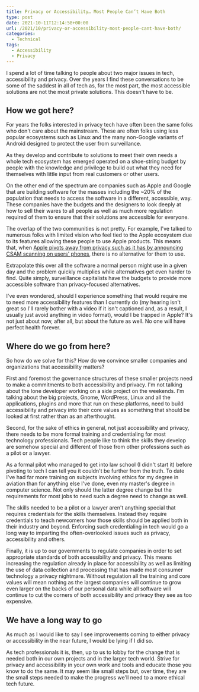 ```yaml
---
title: Privacy or Accessibility… Most People Can’t Have Both
type: post
date: 2021-10-11T12:14:58+00:00
url: /2021/10/privacy-or-accessibility-most-people-cant-have-both/
categories:
  - Technical
tags:
  - Accessibility
  - Privacy
---
```


I spend a lot of time talking to people about two major issues in tech, accessibility and privacy. Over the years I find these conversations to be some of the saddest in all of tech as, for the most part, the most accessible solutions are not the most private solutions. This doesn't have to be.

## How we got here?

For years the folks interested in privacy tech have often been the same folks who don't care about the mainstream. These are often folks using less popular ecosystems such as Linux and the many non-Google variants of Android designed to protect the user from surveillance.

As they develop and contribute to solutions to meet their own needs a whole tech ecosystem has emerged operated on a shoe-string budget by people with the knowledge and privilege to build out what they need for themselves with little input from real customers or other users.

On the other end of the spectrum are companies such as Apple and Google that are building software for the masses including the ~20% of the population that needs to access the software in a different, accessible, way. These companies have the budgets and the designers to look deeply at how to sell their wares to all people as well as much more regulation required of them to ensure that their solutions are accessible for everyone.

The overlap of the two communities is not pretty. For example, I've talked to numerous folks with limited vision who feel tied to the Apple ecosystem due to its features allowing these people to use Apple products. This means that, when [Apple pivots away from privacy such as it has by announcing CSAM scanning on users' phones][1], there is no alternative for them to use.

Extrapolate this over all the software a normal person might use in a given day and the problem quickly multiplies while alternatives get even harder to find. Quite simply, surveillance capitalists have the budgets to provide more accessible software than privacy-focused alternatives.

I've even wondered, should I experience something that would require me to need more accessibility features than I currently do (my hearing isn't great so I'll rarely bother with a video if it isn't captioned and, as a result, I usually just avoid anything in video format), would I be trapped in Apple? It's not just about now, after all, but about the future as well. No one will have perfect health forever.

## Where do we go from here?

So how do we solve for this? How do we convince smaller companies and organizations that accessibility matters?

First and foremost the governance structures of these smaller projects need to make a commitments to both accessibility and privacy. I'm not talking about the lone developer working on a side project on the weekends. I'm talking about the big projects, Gnome, WordPress, Linux and all the applications, plugins and more that run on these platforms, need to build accessibility and privacy into their core values as something that should be looked at first rather than as an afterthought.

Second, for the sake of ethics in general, not just accessibility and privacy, there needs to be more formal training and credentialing for most technology professionals. Tech people like to think the skills they develop are somehow special and different of those from other professions such as a pilot or a lawyer.

As a formal pilot who managed to get into law school (I didn't start it) before pivoting to tech I can tell you it couldn't be further from the truth. To date I've had far more training on subjects involving ethics for my degree in aviation than for anything else I've done, even my master's degree in computer science. Not only should the latter degree change but the requirements for most jobs to need such a degree need to change as well.

The skills needed to be a pilot or a lawyer aren't anything special that requires credentials for the skills themselves. Instead they require credentials to teach newcomers how those skills should be applied both in their industry and beyond. Enforcing such credentialing in tech would go a long way to imparting the often-overlooked issues such as privacy, accessibility and others.

Finally, it is up to our governments to regulate companies in order to set appropriate standards of both accessibility and privacy. This means increasing the regulation already in place for accessibility as well as limiting the use of data collection and processing that has made most consumer technology a privacy nightmare. Without regulation all the training and core values will mean nothing as the largest companies will continue to grow even larger on the backs of our personal data while all software will continue to cut the corners of both accessibility and privacy they see as too expensive.

## We have a long way to go

As much as I would like to say I see improvements coming to either privacy or accessibility in the near future, I would be lying if I did so.

As tech professionals it is, then, up to us to lobby for the change that is needed both in our own projects and in the larger tech world. Strive for privacy and accessibility in your own work and tools and educate those you know to do the same. It may seem like small steps but, over time, they are the small steps needed to make the progress we'll need to a more ethical tech future.

 [1]: https://www.theverge.com/2021/8/10/22613225/apple-csam-scanning-messages-child-safety-features-privacy-controversy-explained